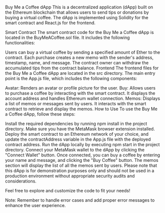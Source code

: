Buy Me a Coffee dApp
This is a decentralized application (dApp) built on the Ethereum blockchain that allows users to send tips or donations by buying a virtual coffee. The dApp is implemented using Solidity for the smart contract and React.js for the frontend.

Smart Contract
The smart contract code for the Buy Me a Coffee dApp is located in the BuyMeACoffee.sol file. It includes the following functionalities:

Users can buy a virtual coffee by sending a specified amount of Ether to the contract.
Each purchase creates a new memo with the sender's address, timestamp, name, and message.
The contract owner can withdraw the accumulated tips from the contract balance.
Frontend
The frontend files for the Buy Me a Coffee dApp are located in the src directory. The main entry point is the App.js file, which includes the following components:

Avatar: Renders an avatar or profile picture for the user.
Buy: Allows users to purchase a coffee by interacting with the smart contract. It displays the account address and handles Ethereum wallet connection.
Memos: Displays a list of memos or messages sent by users. It interacts with the smart contract to retrieve and display the memos.
How to Use
To use the Buy Me a Coffee dApp, follow these steps:

Install the required dependencies by running npm install in the project directory.
Make sure you have the MetaMask browser extension installed.
Deploy the smart contract to an Ethereum network of your choice, and update the contractAddress variable in the App.js file with the deployed contract address.
Run the dApp locally by executing npm start in the project directory.
Connect your MetaMask wallet to the dApp by clicking the "Connect Wallet" button.
Once connected, you can buy a coffee by entering your name and message, and clicking the "Buy Coffee" button.
The memos section will display the list of all the memos sent by users.
Please note that this dApp is for demonstration purposes only and should not be used in a production environment without appropriate security audits and considerations.

Feel free to explore and customize the code to fit your needs!

Note: Remember to handle error cases and add proper error messages to enhance the user experience.